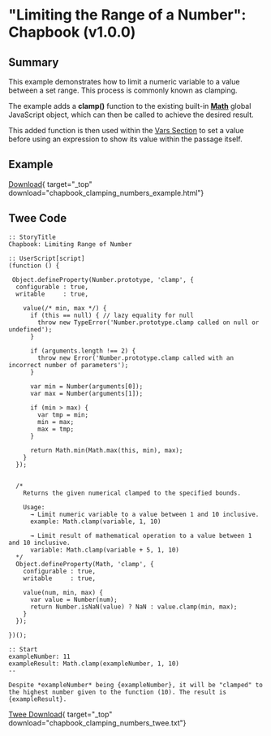 # "Limiting the Range of a Number": Chapbook (v1.0.0)

## Summary

This example demonstrates how to limit a numeric variable to a value between a set range. This process is commonly known as clamping.

The example adds a **clamp()** function to the existing built-in **[Math](https://developer.mozilla.org/en-US/docs/Web/JavaScript/Reference/Global_Objects/Math)** global JavaScript object, which can then be called to achieve the desired result.

This added function is then used within the [Vars Section](https://klembot.github.io/chapbook/guide/state/the-vars-section.html) to set a value before using an expression to show its value within the passage itself.

## Example

[Download](chapbook_clamping_numbers_example.html){ target="_top" download="chapbook_clamping_numbers_example.html"}

## Twee Code

```twee
:: StoryTitle
Chapbook: Limiting Range of Number

:: UserScript[script]
(function () {

 Object.defineProperty(Number.prototype, 'clamp', {
  configurable : true,
  writable     : true,

    value(/* min, max */) {
      if (this == null) { // lazy equality for null
        throw new TypeError('Number.prototype.clamp called on null or undefined');
      }

      if (arguments.length !== 2) {
        throw new Error('Number.prototype.clamp called with an incorrect number of parameters');
      }

      var min = Number(arguments[0]);
      var max = Number(arguments[1]);

      if (min > max) {
        var tmp = min;
        min = max;
        max = tmp;
      }

      return Math.min(Math.max(this, min), max);
    }
  });


  /*
    Returns the given numerical clamped to the specified bounds.

    Usage:
      → Limit numeric variable to a value between 1 and 10 inclusive.
      example: Math.clamp(variable, 1, 10)

      → Limit result of mathematical operation to a value between 1 and 10 inclusive.
      variable: Math.clamp(variable + 5, 1, 10)
  */
  Object.defineProperty(Math, 'clamp', {
    configurable : true,
    writable     : true,

    value(num, min, max) {
      var value = Number(num);
      return Number.isNaN(value) ? NaN : value.clamp(min, max);
    }
  });

})();

:: Start
exampleNumber: 11
exampleResult: Math.clamp(exampleNumber, 1, 10)
--

Despite *exampleNumber* being {exampleNumber}, it will be "clamped" to the highest number given to the function (10). The result is {exampleResult}.

```

[Twee Download](chapbook_clamping_numbers_twee.txt){ target="_top" download="chapbook_clamping_numbers_twee.txt"}

